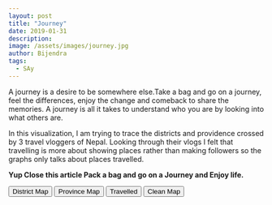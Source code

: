```yaml
---
layout: post
title: "Journey"
date: 2019-01-31
description: 
image: /assets/images/journey.jpg
author: Bijendra
tags: 
  - SAy
---
```

<p> A journey is a desire to be somewhere else.Take a bag and go on a journey, feel the differences, enjoy the change and comeback to share the memories. A journey is all it takes to understand who you are by looking into what others are.
</p>
<p> In this visualization, I am trying to trace the districts and providence crossed by 3 travel vloggers of Nepal. Looking through their vlogs I felt that travelling is more about showing places rather than making followers so the graphs only talks about places travelled. 
</p>
<p><strong>Yup Close this article Pack a bag and go on a Journey and Enjoy life.</strong></p>
<style>
chart {
  font: 12px sans-serif;
}
.legendV{
  font: 120% sans-serif;
}
path {
  stroke-width: 1px;
  stroke: white;
  fill: steelblue;
  cursor: pointer;
}
path:hover, path.highlighted {
  fill: #ff588e;
}
</style>
<button id="district">District Map</button>
<button id="providence">Province Map</button>
<button id="travelled">Travelled</button>
<button id="clean">Clean Map</button>
<div id="chart"></div>
<div id="checker"></div>
<div id="legend1"></div>
<script src="https://d3js.org/d3.v3.min.js"></script>
<script src="https://d3js.org/topojson.v1.min.js"></script>
<script src="https://cdnjs.cloudflare.com/ajax/libs/d3-legend/1.13.0/d3-legend.js"></script>
<script>
var width = 900,
    height = 800;
    var w = 300, h = 50;
var projection = d3.geo.mercator()
    .scale(4004.813817984365)
    .center([84.13207626342776,28.417103106776114]) 
    .translate([width/2,height/2]);
var path = d3.geo.path()
    .projection(projection);
var color = d3.scale.threshold()
    .domain([1, 3, 6, 8, 10])
    .range(["#f2f0f7", "#dadaeb", "#bcbddc", "#9e9ac8", "#756bb1", "#54278f"]);
var svg = d3.selectAll("#chart").append("svg")
    .attr("viewBox", "0 0 900 800")
    .attr("width", width)
    .attr("height", height);
var features = svg.append("g")
    .attr("class","features");
var zoom = d3.behavior.zoom()
    .scaleExtent([1, Infinity])
    .on("zoom",zoomed);
svg.call(zoom);
var legendColor = d3.scale.ordinal()
    .domain(["Vlogger", "Music Channel", "Web Channel"])
		.range(["#ff0000", '#ffad33', '#09d9ff',"yellow"]);
function gradientDraw(){
  var legend = svg.append("defs")
      .append("svg:linearGradient")
      .attr("id", "gradient")
      .attr("x1", "0%")
      .attr("y1", "100%")
      .attr("x2", "100%")
      .attr("y2", "100%")
      .attr("spreadMethod", "pad");
    legend.append("stop")
      .attr("offset", "0%")
      .attr("stop-color", "#f2f0f7")
      .attr("stop-opacity", 1);
    legend.append("stop")
      .attr("offset", "33%")
      .attr("stop-color", "#bcbddc")
      .attr("stop-opacity", 1);
    legend.append("stop")
      .attr("offset", "66%")
      .attr("stop-color", "#9e9ac8")
      .attr("stop-opacity", 1);
  legend.append("stop")
    .attr("offset", "100%")
    .attr("stop-color", "#54278f")
    .attr("stop-opacity", 1);
  var y = d3.scale.linear()
      .range([0, 300])
      .domain([1, 10]);
  var yAxis = d3.svg.axis()
      .orient("bottom")
      .scale(y)
      .ticks(5);
      svg.append("rect")
          .attr("width", w)
          .attr("height", h - 40)
          .style("fill", "url(#gradient)")
          .attr("transform", "translate(0,10)");
      svg.append("g")
          .attr("class", "yaxis")
          .attr("transform", "translate(0,20)")
          .call(yAxis)
          .append("text")
          .attr("transform", "rotate(0 0 0)")
          .attr("transform", "translate(200,30)")
          .attr("y", 0)
          .attr("dy", ".5em")
          .style("text-anchor", "end")
          .text("Providence visit");
};
d3.selectAll("#checker")
            .classed("my-selector", true);
d3.selectAll("#district")
	.on('click',function(){
        d3.selectAll("path").remove();
        d3.selectAll("#checker")
            .classed("my-selector", true);
        draw("/data/nepal-district.topojson");
        });
d3.selectAll("#providence")
        .on('click',function(){
            d3.selectAll("path").remove();
            d3.selectAll("#checker")
            .classed("my-selector", false);
            draw("/data/nepal-province.topojson")
            });
d3.selectAll("#travelled")
        .on('click',function(){
            if (d3.selectAll("#checker").classed("my-selector")){
                svg.selectAll("path")
                .style("stroke-width", "1")
                .attr("class", function(d){
                    if (districtId.includes(d.properties.D_ID)){
                        return "visited";
                    };
                })
                .style("fill", function(d){
                    if (districtId.includes(d.properties.D_ID)){
                        return "red";
                    };
                });
            }else{
                svg.selectAll("path")
                .attr("class", function(d){
                    if (providenceID[d.properties.D_ID]!==0){
                        return "visited";
                    };
                })
                .style("fill", function(d){
                    if (providenceID[d.properties.D_ID]!==0){
                        return color(providenceID[""+d.properties.D_ID]);
                    };
                });
                gradientDraw();
            };
  });
d3.selectAll("#clean")
            .on('click',function(){
                svg.selectAll(".visited")
                .style("fill", "steelblue");
            d3.selectAll("defs").remove();
            d3.selectAll(".yaxis").remove();
            d3.selectAll("rect").remove();
            });
function draw(mapData){
    d3.json(mapData,function(error,geodata) {
        if (error) return console.log(error); 
        features.selectAll("path")
          .data(topojson.feature(geodata,geodata.objects.collection).features)
          .enter()
          .append("path")
          .attr("d",path)
          .on("mouseover",mouseover)
          .on("mouseout",mouseout);
      });
}
d3.csv("/data/journey.csv", taste);
function mouseover(d,i) {
  var titleLegend;
  var domains = [];
  if ('district' in d.properties){
    titleLegend = d.properties.district;
    if (dict[titleLegend.toLowerCase()] !== ""){
      domains = dict[titleLegend.toLowerCase()].split(",");
      legendColor.domain(domains);
    svg.append("g")
        .attr("class", "legendV")
        .attr("transform", "translate(10,50)");
    var legendV = d3.legend.color()
                    .shapeWidth(20)
                    .cells(10)
                    .title(titleLegend)
                    .scale(legendColor);
    svg.select(".legendV")
        .call(legendV);
        };
  }; 
};
function mouseout(d,i) {
  d3.selectAll(".legendV").remove();
};
function zoomed() {
  features.attr("transform", "translate(" + zoom.translate() + ")scale(" + zoom.scale() + ")")
      .selectAll("path").style("stroke-width", 1 / zoom.scale() + "px" );
};
var dict = {};
var prov = {};
let providenceID = {"1":0,"2":0,"3":0,"4":0,"5":0,"6":0,"7":0};
var districtId = [];
function taste(error,data){
    data.forEach(function(item){
        dict[item.district.toLowerCase()] = item.vlogger;
        if (item.vlogger !==""){
            districtId.push(+item.districtID);
            for (var keys in providenceID){
                if (keys === item.ProvidenceID){
                    providenceID[keys] = providenceID[keys] + 1;
                    continue;
                };
            };
        };
    });
    draw("/data/nepal-district.topojson");
};
  </script>